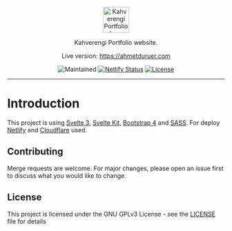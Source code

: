 <p align="center"><a href="https://ahmetduruer.com" target="_blank"><img height="60" src="https://i.ibb.co/BqB16Gf/kahverengi-portfolio-logo.png" alt="Kahverengi Portfolio logo"></a></p>

<p align="center">Kahverengi Portfolio website.</p>
<p align="center">Live version: <a href="https://ahmetduruer.com" target="_blank">https://ahmetduruer.com</a></p>
<p align="center">
<img src="https://img.shields.io/maintenance/yes/2021?style=for-the-badge" alt="Maintained">
<a href="https://app.netlify.com/sites/ahmetduruer/deploys" target="_blank"><img src="https://img.shields.io/netlify/f3e051e7-98d1-45d6-8d5d-eed67deff239?style=for-the-badge" alt="Netlify Status"></a>
<a href="https://github.com/duruer/portfolio/blob/dev/LICENSE"><img src="https://img.shields.io/github/license/kahverengi001/portfolio?style=for-the-badge" alt="License"></a>
</p>

---

# Introduction

This project is using <a href="https://svelte.dev" target="_blank">Svelte 3</a>, <a href="https://kit.svelte.dev" target="_blank">Svelte Kit</a>, <a href="https://getbootstrap.com" target="_blank">Bootstrap 4</a> and <a href="https://sass-lang.com" target="_blank">SASS</a>. For deploy <a href="https://netlify.com" target="_blank">Netlify</a> and <a href="https://cloudflare.com" target="_blank">Cloudflare</a> used.

## Contributing

Merge requests are welcome. For major changes, please open an issue first to discuss what you would like to change.

## License

This project is licensed under the GNU GPLv3 License - see the [LICENSE](LICENSE) file for details
